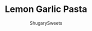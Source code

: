 ---
layout: ../../layouts/MarkdownPostLayout.astro
title: Lemon Garlic Pasta
author: ShugarySweets
pubDate: 2019-01-15
description: "Lemon Garlic Pasta is an easy recipe that&#x27;s ready in 30 minutes! Serve this flavorful pasta as a side dish or main course topped with chicken or fish."
image_url: https://www.shugarysweets.com/wp-content/uploads/2018/03/lemon-pasta-facebook.jpg
tags: ["Side Dishes","American"]
calories: 377
protein: 10
carbohydrates: 23
fats: 28
fiber: 2
ingredients: ["3/4 pound angel hair pasta, cooked","1 Tablespoon olive oil","4 cloves garlic, chopped","1 pinch red pepper flakes","2 lemons, juiced (about 1/3 cup)","1 cup vegetable broth","1 1/2 cup heavy cream","1 cup parmesan cheese, shredded","salt and pepper"]
serves: 6
time: "30 minutes"
prepTime: "5 minutes"
instructions: ["In large skillet on low heat, add oil, garlic and red pepper flakes. Heat for several minutes, add lemon juice, vegetable broth and heavy cream. Allow to heat thoroughly, about 10-15 minutes.","Remove from heat. Season with salt and pepper. Add parmesan cheese and allow to melt.","Add cooked pasta, mix sauce thoroughly to coat the pasta. Sprinkle with parsley, if desired. Enjoy!"]
nutrition: ["377 calories","23 grams carbohydrates","77 milligrams cholesterol","28 grams fat","2 grams fiber","10 grams protein","16 grams saturated fat","406 milligrams sodium","3 grams sugar","1 grams trans fat","10 grams unsaturated fat"]
---